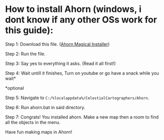 # How to install Ahorn (windows, i dont know if any other OSs work for this guide):

Step 1: Download this file. ([Ahorn Magical Installer](https://cdn.discordapp.com/attachments/541436545996161037/661459066819837955/ahorn_magic_install.bat))

Step 2: Run the file.

Step 3: Say yes to everything it asks. (Read it all first!)

Step 4: Wait untill it finishes, Turn on youtube or go have a snack while you wait*

*optional

Step 5: Navigate to `C:/%localappdata%/CelestialCartographers/Ahorn`.

Step 6: Run ahorn.bat in said directory.

Step 7: Congrats! You installed ahorn. Make a new map then a room to find all the objects in the menu.


Have fun making maps in Ahorn!